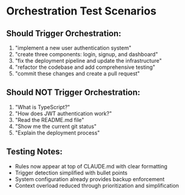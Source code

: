 # Orchestration Test Scenarios

## Should Trigger Orchestration:
1. "implement a new user authentication system"
2. "create three components: login, signup, and dashboard"
3. "fix the deployment pipeline and update the infrastructure"
4. "refactor the codebase and add comprehensive testing"
5. "commit these changes and create a pull request"

## Should NOT Trigger Orchestration:
1. "What is TypeScript?"
2. "How does JWT authentication work?"
3. "Read the README.md file"
4. "Show me the current git status"
5. "Explain the deployment process"

## Testing Notes:
- Rules now appear at top of CLAUDE.md with clear formatting
- Trigger detection simplified with bullet points
- System configuration already provides backup enforcement
- Context overload reduced through prioritization and simplification